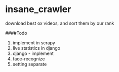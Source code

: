 insane_crawler
==============

download best ox videos, and sort them by our rank

####Todo
1. implement in scrapy
2. live statistics in django
3. django - implement
4. face-recognize
5. setting separate
